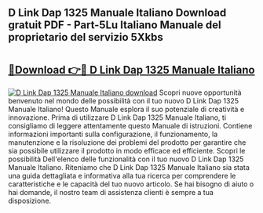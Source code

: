 ## D Link Dap 1325 Manuale Italiano Download gratuit PDF - Part-5Lu Italiano Manuale del proprietario del servizio 5Xkbs

# <h2><a href="http://dfgh8f4.blite.top/?on=D+Link+Dap+1325+Manuale+Italiano">🔗Download 👉🔴 D Link Dap 1325 Manuale Italiano</a></h2>

[![D Link Dap 1325 Manuale Italiano download](https://i.imgur.com/lujVjoI.png)](http://dfgh8f4.blite.top/?on=D+Link+Dap+1325+Manuale+Italiano)
Scopri nuove opportunità benvenuto nel mondo delle possibilità con il tuo nuovo D Link Dap 1325 Manuale Italiano! Questo Manuale esplora il suo potenziale di creatività e innovazione. Prima di utilizzare D Link Dap 1325 Manuale Italiano, ti consigliamo di leggere attentamente questo Manuale di istruzioni. Contiene informazioni importanti sulla configurazione, il funzionamento, la manutenzione e la risoluzione dei problemi del prodotto per garantire che sia possibile utilizzare il prodotto in modo efficace ed efficiente. Scopri le possibilità Dell'elenco delle funzionalità con il tuo nuovo D Link Dap 1325 Manuale Italiano. Riteniamo che D Link Dap 1325 Manuale Italiano sia stata una guida dettagliata e informativa alla tua ricerca per comprendere le caratteristiche e le capacità del tuo nuovo articolo. Se hai bisogno di aiuto o hai domande, il nostro team di assistenza clienti è sempre a tua disposizione.
